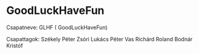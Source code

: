 # GoodLuckHaveFun

Csapatneve: GLHF ( GoodLuckHaveFun)

Csapattagok:
Székely Péter
Zsóri Lukács Péter
Vas Richárd Roland
Bodnár Kristóf
